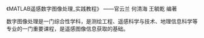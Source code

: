 《MATLAB遥感数字图像处理_实践教程》
——官云兰 何清海  王毓乾  编著

数字图像处理是一门综合性学科，是测绘工程、遥感科学与技术、地理信息科学等专业的一门重要课程，是遥感图像信息获取的基础。
